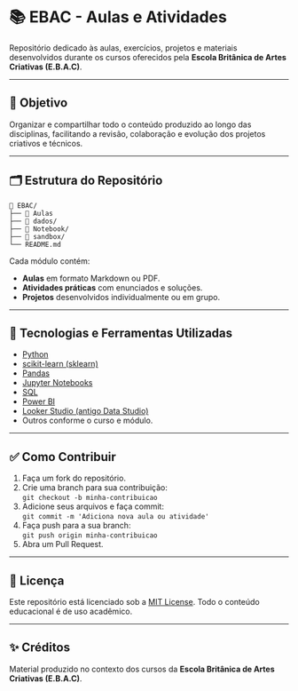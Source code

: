 # 📚 EBAC - Aulas e Atividades

Repositório dedicado às aulas, exercícios, projetos e materiais desenvolvidos durante os cursos oferecidos pela **Escola Britânica de Artes Criativas (E.B.A.C)**.

---

## 🎯 Objetivo

Organizar e compartilhar todo o conteúdo produzido ao longo das disciplinas, facilitando a revisão, colaboração e evolução dos projetos criativos e técnicos.

---
## 🗂 Estrutura do Repositório
````
📁 EBAC/
├── 📁 Aulas
├── 📁 dados/
├── 📁 Notebook/
├── 📁 sandbox/
└── README.md
````

Cada módulo contém:

- **Aulas** em formato Markdown ou PDF.
- **Atividades práticas** com enunciados e soluções.
- **Projetos** desenvolvidos individualmente ou em grupo.

---


## 🔧 Tecnologias e Ferramentas Utilizadas

- [Python](https://www.python.org/)
- [scikit-learn (sklearn)](https://scikit-learn.org/)
- [Pandas](https://pandas.pydata.org/)
- [Jupyter Notebooks](https://jupyter.org/)
- [SQL](https://www.w3schools.com/sql/)
- [Power BI](https://powerbi.microsoft.com/)
- [Looker Studio (antigo Data Studio)](https://lookerstudio.google.com/)
- Outros conforme o curso e módulo.

---

## ✅ Como Contribuir

1. Faça um fork do repositório.
2. Crie uma branch para sua contribuição:  
   `git checkout -b minha-contribuicao`
3. Adicione seus arquivos e faça commit:  
   `git commit -m 'Adiciona nova aula ou atividade'`
4. Faça push para a sua branch:  
   `git push origin minha-contribuicao`
5. Abra um Pull Request.

---

## 📜 Licença

Este repositório está licenciado sob a [MIT License](LICENSE). Todo o conteúdo educacional é de uso acadêmico.

---

## ✨ Créditos

Material produzido no contexto dos cursos da **Escola Britânica de Artes Criativas (E.B.A.C)**.
